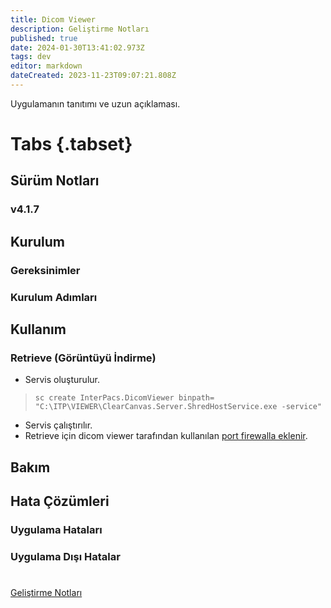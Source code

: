 ```yaml
---
title: Dicom Viewer
description: Geliştirme Notları
published: true
date: 2024-01-30T13:41:02.973Z
tags: dev
editor: markdown
dateCreated: 2023-11-23T09:07:21.808Z
---
```


Uygulamanın tanıtımı ve uzun açıklaması.

# Tabs {.tabset}
## Sürüm Notları
### v4.1.7

## Kurulum

### Gereksinimler


### Kurulum Adımları


## Kullanım

### Retrieve (Görüntüyü İndirme)

- Servis oluşturulur.
>`sc create InterPacs.DicomViewer binpath= "C:\ITP\VIEWER\ClearCanvas.Server.ShredHostService.exe -service"`
- Servis çalıştırılır.
- Retrieve için dicom viewer tarafından kullanılan  [ port firewalla eklenir]().




## Bakım

## Hata Çözümleri

### Uygulama Hataları

### Uygulama Dışı Hatalar

#

[Geliştirme Notları](/Gelistirme/Uygulama-Adi)
